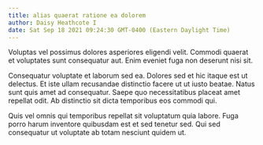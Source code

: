 ```yaml
---
title: alias quaerat ratione ea dolorem
author: Daisy Heathcote I
date: Sat Sep 18 2021 09:24:30 GMT-0400 (Eastern Daylight Time)
---
```

Voluptas vel possimus dolores asperiores eligendi velit. Commodi quaerat et voluptates sunt consequatur aut. Enim eveniet fuga non deserunt nisi sit.

 Consequatur voluptate et laborum sed ea. Dolores sed et hic itaque est ut delectus. Et iste ullam recusandae distinctio facere ut ut iusto beatae. Natus sunt quis amet ad consequatur. Saepe quo necessitatibus placeat amet repellat odit. Ab distinctio sit dicta temporibus eos commodi qui.

 Quis vel omnis qui temporibus repellat sit voluptatum quia labore. Fuga porro harum inventore quibusdam est et sed tenetur sed. Qui sed consequatur ut voluptate ab totam nesciunt quidem ut.